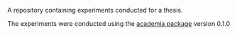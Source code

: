A repository containing experiments conducted for a thesis.

The experiments were conducted using the [academia package](https://github.com/krezelj/academia) version 0.1.0
